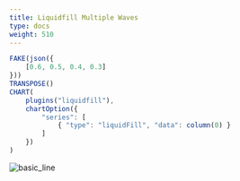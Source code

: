 ```yaml
---
title: Liquidfill Multiple Waves
type: docs
weight: 510
---
```


```js
FAKE(json({
    [0.6, 0.5, 0.4, 0.3]
}))
TRANSPOSE()
CHART(
    plugins("liquidfill"),
    chartOption({
        "series": [
            { "type": "liquidFill", "data": column(0) }
        ]
    })
)
```

![basic_line](../../img/liquidfill_multiple.jpg)
